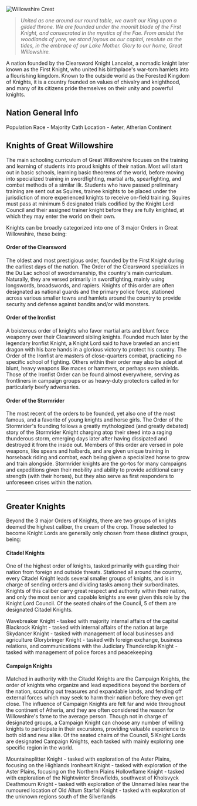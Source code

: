 ![](https://i.imgur.com/JyG2hYt.png "Willowshire Crest")
>*United as one around our round table, we await our King upon a gilded throne. We are founded under the moonlit blade of the First Knight, and consecrated in the mystics of the Fae. From amidst the woodlands of yore, we stand joyous as our capital, resolute as the tides, in the embrace of our Lake Mother. Glory to our home, Great Willowshire.* 

A nation founded by the Clearsword Knight Lancelot, a nomadic knight later known as the First Knight, who united his birthplace's war-torn hamlets into a flourishing kingdom. Known to the outside world as the Forested Kingdom of Knights, it is a country founded on values of chivalry and knighthood, and many of its citizens pride themselves on their unity and powerful knights. 

## Nation General Info

Population Race - Majority Cath
Location - Aeter, Atherian Continent


## Knights of Great Willowshire

The main schooling curriculum of Great Willowshire focuses on the training and learning of students into proud knights of their nation. Most will start out in basic schools, learning basic theorems of the world, before moving into specialized training in swordfighting, martial arts, spearfighting, and combat methods of a similar ilk. 
Students who have passed preliminary training are sent out as Squires, trainee knights to be placed under the jurisdiction of more experienced knights to receive on-field training. Squires must pass at minimum 5 designated trials codified by the Knight Lord Council and their assigned trainer knight before they are fully knighted, at which they may enter the world on their own.

Knights can be broadly categorized into one of 3 major Orders in Great Willowshire, these being:

#### Order of the Clearsword

The oldest and most prestigious order, founded by the First Knight during the earliest days of the nation. The Order of the Clearsword specializes in the Du Lac school of swordsmanship, the country's main curriculum. Naturally, they are versed primarily in swordfighting, mainly using longswords, broadswords, and rapiers. 
Knights of this order are often designated as national guards and the primary police force, stationed across various smaller towns and hamlets around the country to provide security and defense against bandits and/or wild monsters.

#### Order of the Ironfist

A boisterous order of knights who favor martial arts and blunt force weaponry over their Clearsword sibling knights. Founded much later by the legendary Ironfist Knight, a Knight Lord said to have brawled an ancient dragon with his bare hands in a glorious victory to protect his country. The Order of the Ironfist are masters of close-quarters combat, practicing no specific school of fighting. Others within their order may also be adept at blunt, heavy weapons like maces or hammers, or perhaps even shields.
Those of the Ironfist Order can be found almost everywhere, serving as frontliners in campaign groups or as heavy-duty protectors called in for particularly beefy adversaries. 

#### Order of the Stormrider

The most recent of the orders to be founded, yet also one of the most famous, and a favorite of young knights and horse girls. The Order of the Stormrider's founding follows a greatly mythologized (and greatly debated) story of the Stormrider Knight charging atop their steed into a raging thunderous storm, emerging days later after having dissipated and destroyed it from the inside out. Members of this order are versed in pole weapons, like spears and halberds, and are given unique training in horseback riding and combat, each being given a specialized horse to grow and train alongside.
Stormrider knights are the go-tos for many campaigns and expeditions given their mobility and ability to provide additional carry strength (with their horses), but they also serve as first responders to unforeseen crises within the nation.

___

## Greater Knights

Beyond the 3 major Orders of Knights, there are two groups of knights deemed the highest caliber, the cream of the crop. Those selected to become Knight Lords are generally only chosen from these distinct groups, being:

#### Citadel Knights

One of the highest order of knights, tasked primarily with guarding their nation from foreign and outside threats. Stationed all around the country, every Citadel Knight leads several smaller groups of knights, and is in charge of sending orders and dividing tasks among their surbordinates. Knights of this caliber carry great respect and authority within their nation, and only the most senior and capable knights are ever given this role by the Knight Lord Council. Of the seated chairs of the Council, 5 of them are designated Citadel Knights.

Wavebreaker Knight - tasked with majority internal affairs of the capital
Blackrock Knight - tasked with internal affairs of the nation at large
Skydancer Knight - tasked with management of local businesses and agriculture
Glorybringer Knight - tasked with foreign exchange, business relations, and communications with the Judiciary
Thunderclap Knight - tasked with management of police forces and peacekeeping

#### Campaign Knights

Matched in authority with the Citadel Knights are the Campaign Knights, the order of knights who organize and lead expeditions beyond the borders of the nation, scouting out treasures and expandable lands, and fending off external forces which may seek to harm their nation before they even get close. The influence of Campaign Knights are felt far and wide throughout the continent of Atheria, and they are often considered the reason for Willowshire's fame to the average person. Though not in charge of designated groups, a Campaign Knight can choose any number of willing knights to participate in their excursions, providing valuable experience to both old and new alike. Of the seated chairs of the Council, 5 Knight Lords are designated Campaign Knights, each tasked with mainly exploring one specific region in the world.

Mountainsplitter Knight - tasked with exploration of the Aster Plains, focusing on the Highlands
Ironheart Knight - tasked with exploration of the Aster Plains, focusing on the Northern Plains
Hollowflame Knight - tasked with exploration of the Nightwinter Snowfields, southwest of Kholsvyck
Deathmourn Knight - tasked with exploration of the Unnamed Isles near the rumoured location of Old Altum
Starfall Knight - tasked with exploration of the unknown regions south of the Silverlands



